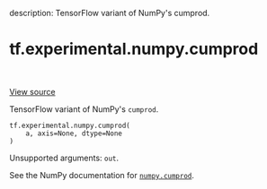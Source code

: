 description: TensorFlow variant of NumPy's cumprod.

<div itemscope itemtype="http://developers.google.com/ReferenceObject">
<meta itemprop="name" content="tf.experimental.numpy.cumprod" />
<meta itemprop="path" content="Stable" />
</div>

# tf.experimental.numpy.cumprod

<!-- Insert buttons and diff -->

<table class="tfo-notebook-buttons tfo-api nocontent" align="left">

</table>

<a target="_blank" class="external" href="/code/stable/tensorflow/python/ops/numpy_ops/np_array_ops.py">View source</a>



TensorFlow variant of NumPy's `cumprod`.

<pre class="devsite-click-to-copy prettyprint lang-py tfo-signature-link">
<code>tf.experimental.numpy.cumprod(
    a, axis=None, dtype=None
)
</code></pre>



<!-- Placeholder for "Used in" -->

Unsupported arguments: `out`.

See the NumPy documentation for [`numpy.cumprod`](https://numpy.org/doc/1.16/reference/generated/numpy.cumprod.html).
